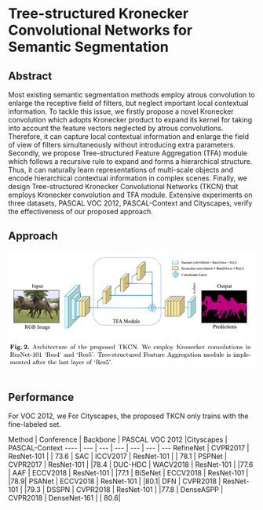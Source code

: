 # Tree-structured Kronecker Convolutional Networks for Semantic Segmentation


## Abstract
Most existing semantic segmentation methods employ atrous convolution to enlarge the receptive field of filters, but neglect important
local contextual information. To tackle this issue, we firstly propose a novel Kronecker convolution which adopts Kronecker product to expand its kernel for taking into account the feature vectors neglected by atrous convolutions. Therefore, it can capture local contextual information and enlarge the field of view of filters simultaneously without introducing extra parameters. Secondly, we propose Tree-structured Feature Aggregation (TFA) module which follows a recursive rule to expand and forms a hierarchical structure. Thus, it can naturally learn representations of multi-scale objects and encode hierarchical contextual information in complex scenes. Finally, we design Tree-structured Kronecker Convolutional Networks (TKCN) that employs Kronecker convolution and TFA module. Extensive experiments on three datasets, PASCAL VOC 2012, PASCAL-Context and Cityscapes, verify the effectiveness of our proposed approach.

## Approach


<div align="left">
  <img src="img/ArchOfNetwork.png" width="700"><br><br>
</div>

## Performance
For VOC 2012, we 
For Cityscapes, the proposed TKCN only trains with the fine-labeled set.

Method | Conference | Backbone | PASCAL VOC 2012 |Cityscapes | PASCAL-Context
---- | --- | --- | --- | --- | --- | --- 
RefineNet |  CVPR2017  | ResNet-101  |  | 73.6 | 
SAC  |  ICCV2017  | ResNet-101  |  | 78.1  |
PSPNet |  CVPR2017  | ResNet-101  |  |78.4 |
DUC-HDC | WACV2018 | ResNet-101 | |77.6 | 
AAF |   ECCV2018  | ResNet-101  |  |77.1 |
BiSeNet |   ECCV2018  | ResNet-101  |  |78.9| 
PSANet |  ECCV2018  | ResNet-101  |  |80.1| 
DFN  |  CVPR2018  | ResNet-101  |  |79.3 |
DSSPN | CVPR2018  | ResNet-101  | |77.8 |
DenseASPP  |  CVPR2018  | DenseNet-161  | | 80.6|


